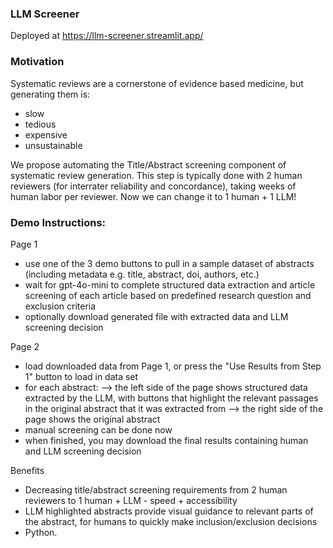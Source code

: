 ### LLM Screener

Deployed at https://llm-screener.streamlit.app/

### Motivation

Systematic reviews are a cornerstone of evidence based medicine, but generating them is:
- slow
- tedious
- expensive
- unsustainable

We propose automating the Title/Abstract screening component of systematic review generation.
This step is typically done with 2 human reviewers (for interrater reliability and concordance), taking weeks of human labor per reviewer.
Now we can change it to 1 human + 1 LLM!

### Demo Instructions:
Page 1 
- use one of the 3 demo buttons to pull in a sample dataset of abstracts (including metadata e.g. title, abstract, doi, authors, etc.)
- wait for gpt-4o-mini to complete structured data extraction and article screening of each article based on predefined research question and exclusion criteria
- optionally download generated file with extracted data and LLM screening decision

Page 2
- load downloaded data from Page 1, or press the "Use Results from Step 1" button to load in data set
- for each abstract:
--> the left side of the page shows structured data extracted by the LLM, with buttons that highlight the relevant passages in the original abstract that it was extracted from
--> the right side of the page shows the original abstract
- manual screening can be done now
- when finished, you may download the final results containing human and LLM screening decision

Benefits
- Decreasing title/abstract screening requirements from 2 human reviewers to 1 human + LLM - speed + accessibility
- LLM highlighted abstracts provide visual guidance to relevant parts of the abstract, for humans to quickly make inclusion/exclusion decisions
- Python.